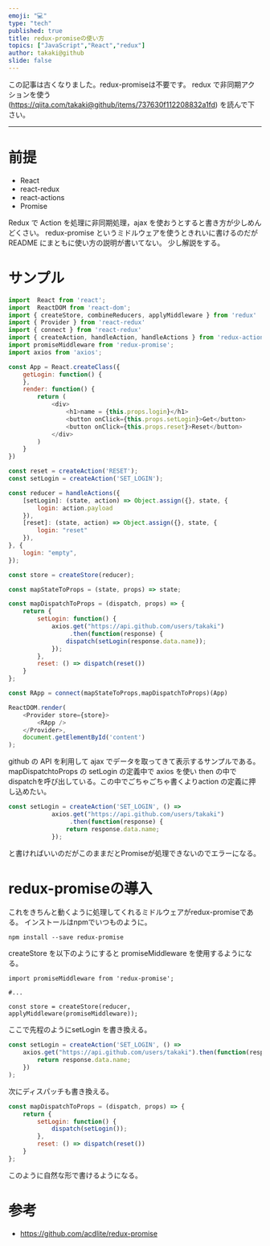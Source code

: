 ```yaml
---
emoji: "💻"
type: "tech"
published: true
title: redux-promiseの使い方
topics: ["JavaScript","React","redux"]
author: takaki@github
slide: false
---
```

この記事は古くなりました。redux-promiseは不要です。
redux で非同期アクションを使う (https://qiita.com/takaki@github/items/737630f112208832a1fd)
を読んで下さい。

---

# 前提
* React
* react-redux
* react-actions
* Promise

Redux で Action を処理に非同期処理，ajax を使おうとすると書き方が少しめんどくさい。 redux-promise というミドルウェアを使うときれいに書けるのだが README にまともに使い方の説明が書いてない。
少し解説をする。

# サンプル
```js
import  React from 'react';
import  ReactDOM from 'react-dom';
import { createStore, combineReducers, applyMiddleware } from 'redux'
import { Provider } from 'react-redux'
import { connect } from 'react-redux'
import { createAction, handleAction, handleActions } from 'redux-actions';
import promiseMiddleware from 'redux-promise';
import axios from 'axios';

const App = React.createClass({
    getLogin: function() {
    },
    render: function() {
        return (
            <div>
                <h1>name = {this.props.login}</h1>
                <button onClick={this.props.setLogin}>Get</button>
                <button onClick={this.props.reset}>Reset</button>
            </div>
        )
    }
})

const reset = createAction('RESET');
const setLogin = createAction('SET_LOGIN');

const reducer = handleActions({
    [setLogin]: (state, action) => Object.assign({}, state, {
        login: action.payload
    }),
    [reset]: (state, action) => Object.assign({}, state, {
        login: "reset"
    }),
}, {
    login: "empty",
});

const store = createStore(reducer);

const mapStateToProps = (state, props) => state;

const mapDispatchToProps = (dispatch, props) => {
    return {
        setLogin: function() {
            axios.get("https://api.github.com/users/takaki")
                 .then(function(response) {
                dispatch(setLogin(response.data.name));
            });
        },
        reset: () => dispatch(reset())
    }
};

const RApp = connect(mapStateToProps,mapDispatchToProps)(App)

ReactDOM.render(
    <Provider store={store}>
        <RApp />
    </Provider>,
    document.getElementById('content')
);
```

github の API を利用して ajax でデータを取ってきて表示するサンプルである。
mapDispatchtoProps の setLogin の定義中で axios を使い then の中でdispatchを呼び出している。この中でごちゃごちゃ書くよりaction の定義に押し込めたい。

```js
const setLogin = createAction('SET_LOGIN', () => 
            axios.get("https://api.github.com/users/takaki")
                 .then(function(response) {
                return response.data.name;
            });
```
と書ければいいのだがこのままだとPromiseが処理できないのでエラーになる。

# redux-promiseの導入
これをきちんと動くように処理してくれるミドルウェアがredux-promiseである。
インストールはnpmでいつものように。

```
npm install --save redux-promise
```

createStore を以下のようにすると promiseMiddleware を使用するようになる。

```
import promiseMiddleware from 'redux-promise';

#...

const store = createStore(reducer, applyMiddleware(promiseMiddleware));
```

ここで先程のようにsetLogin を書き換える。

```js
const setLogin = createAction('SET_LOGIN', () =>
    axios.get("https://api.github.com/users/takaki").then(function(response) {
        return response.data.name;
    })
);
```

次にディスパッチも書き換える。

```js
const mapDispatchToProps = (dispatch, props) => {
    return {
        setLogin: function() {
            dispatch(setLogin());
        },
        reset: () => dispatch(reset())
    }
};
```
このように自然な形で書けるようになる。

# 参考
* https://github.com/acdlite/redux-promise

